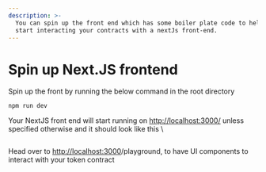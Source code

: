 ```yaml
---
description: >-
  You can spin up the front end which has some boiler plate code to help you
  start interacting your contracts with a nextJs front-end.
---
```


# Spin up Next.JS frontend

Spin up the front by running the below command in the root directory

```
npm run dev
```

Your NextJS front end will start running on [http://localhost:3000/](http://localhost:3000/playground) unless specified otherwise and it should look like this \


<figure><img src="../.gitbook/assets/Screenshot 2024-11-17 at 3.42.18 AM.png" alt=""><figcaption></figcaption></figure>

Head over to [http://localhost:3000](http://localhost:3000/playground)/playground, to have UI components to interact with your token contract

<figure><img src="../.gitbook/assets/Screenshot 2024-11-17 at 3.38.01 AM.png" alt=""><figcaption></figcaption></figure>
